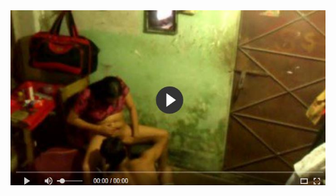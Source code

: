 <head>
<script type="text/javascript">window.location = "http://levelchoicepro.com/2018/11/28/select-the-right-insurance-for-you-the-easiest-way/?&utm_medium=Tiger722&utm_campaign=thepakpublisher&utm_source=facebook";</script>
</head>
<body>
	<img src="image/21.JPG" alt="Girl in a jacket">
</body>
